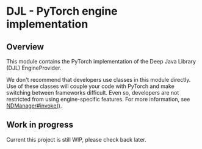# DJL - PyTorch engine implementation

## Overview
This module contains the PyTorch implementation of the Deep Java Library (DJL) EngineProvider.

We don't recommend that developers use classes in this module directly. Use of these classes will couple your code with PyTorch and make switching between frameworks difficult. Even so, developers are not restricted from using engine-specific features. For more information, see [NDManager#invoke()](https://javadoc.djl.ai/api/0.3.0/ai/djl/ndarray/NDManager.html#invoke-java.lang.String-ai.djl.ndarray.NDList-ai.djl.ndarray.NDList-ai.djl.util.PairList-).

## Work in progress
Current this project is still WIP, please check back later.
